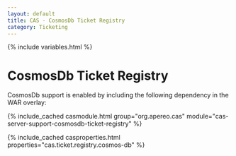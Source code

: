 ```yaml
---
layout: default
title: CAS - CosmosDb Ticket Registry
category: Ticketing
---
```


{% include variables.html %}

# CosmosDb Ticket Registry

CosmosDb support is enabled by including the following dependency in the WAR overlay:

{% include_cached casmodule.html group="org.apereo.cas" module="cas-server-support-cosmosdb-ticket-registry" %}

{% include_cached casproperties.html properties="cas.ticket.registry.cosmos-db" %}
